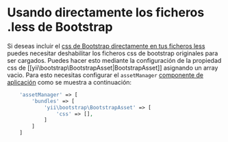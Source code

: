 Usando directamente los ficheros .less de Bootstrap
===================================================

Si deseas incluir el [css de Bootstrap directamente en tus ficheros less](https://getbootstrap.com/getting-started/#customizing) puedes necesitar deshabilitar los ficheros css de bootstrap originales para ser cargados.
Puedes hacer esto mediante la configuración de la propiedad css de [[yii\bootstrap\BootstrapAsset|BootstrapAsset]] asignando
un array vacio.
Para esto necesitas configurar el `assetManager` [componente de aplicación](https://github.com/yiisoft/yii2/blob/master/docs/guide-es/structure-application-components.md) como se muestra a continuación:

```php
    'assetManager' => [
        'bundles' => [
            'yii\bootstrap\BootstrapAsset' => [
                'css' => [],
            ]
        ]
    ]
```
